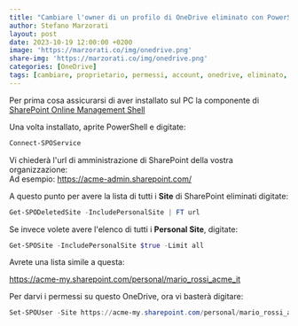 ```yaml
---
title: "Cambiare l'owner di un profilo di OneDrive eliminato con PowerShell"
author: Stefano Marzorati
layout: post
date: 2023-10-19 12:00:00 +0200
image: 'https://marzorati.co/img/onedrive.png'
share-img: 'https://marzorati.co/img/onedrive.png'
categories: [OneDrive]
tags: [cambiare, proprietario, permessi, account, onedrive, eliminato, deleted, powershell]
---
```

Per prima cosa assicurarsi di aver installato sul PC la componente di <a href="https://www.microsoft.com/en-us/download/details.aspx?id=35588" target="_blank">SharePoint Online Management Shell</a>

Una volta installato, aprite PowerShell e digitate:   

~~~powershell
Connect-SPOService
~~~
Vi chiederà l'url di amministrazione di SharePoint della vostra organizzazione:   
Ad esempio: https://acme-admin.sharepoint.com/

A questo punto per avere la lista di tutti i **Site** di SharePoint eliminati digitate:   
~~~powershell
Get-SPODeletedSite -IncludePersonalSite | FT url
~~~

Se invece volete avere l'elenco di tutti i **Personal Site**, digitate:   
~~~powershell
Get-SPOSite -IncludePersonalSite $true -Limit all
~~~

Avrete una lista simile a questa:   

https://acme-my.sharepoint.com/personal/mario_rossi_acme_it

Per darvi i permessi su questo OneDrive, ora vi basterà digitare:    
~~~powershell
Set-SPOUser -Site https://acme-my.sharepoint.com/personal/mario_rossi_acme_it/_layouts/15/onedrive.aspx -LoginName mio_nome@acme.it -IsSiteCollectionAdmin $True -ErrorAction SilentlyContinue
~~~